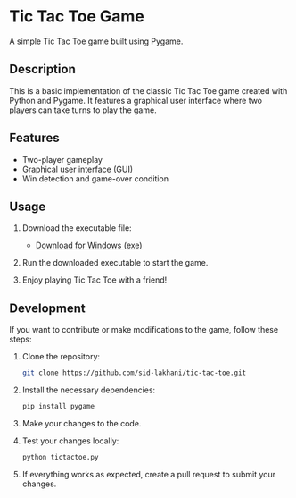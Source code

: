 # Tic Tac Toe Game

A simple Tic Tac Toe game built using Pygame.

## Description

This is a basic implementation of the classic Tic Tac Toe game created with Python and Pygame. It features a graphical user interface where two players can take turns to play the game.

## Features

- Two-player gameplay
- Graphical user interface (GUI)
- Win detection and game-over condition

## Usage

1. Download the executable file:
   - [Download for Windows (exe)](https://github.com/sid-lakhani/Tic-Tac-Toe/releases/download/tic-tac-toe/tictactoe.exe)

2. Run the downloaded executable to start the game.

3. Enjoy playing Tic Tac Toe with a friend!

## Development

If you want to contribute or make modifications to the game, follow these steps:

1. Clone the repository:

   ```bash
   git clone https://github.com/sid-lakhani/tic-tac-toe.git

2. Install the necessary dependencies:

   ```bash
   pip install pygame
   
3. Make your changes to the code.

4. Test your changes locally:

   ```bash
   python tictactoe.py

5. If everything works as expected, create a pull request to submit your changes.
